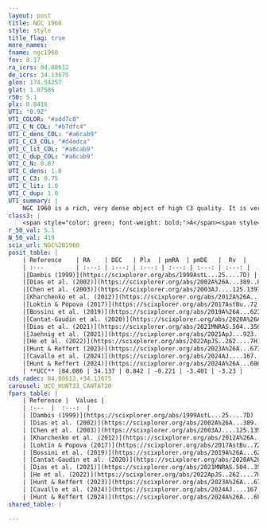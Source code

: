 ```yaml
---
layout: post
title: NGC 1960
style: style
title_flag: true
more_names: 
fname: ngc1960
fov: 0.17
ra_icrs: 84.08612
de_icrs: 34.13675
glon: 174.54257
glat: 1.07586
r50: 5.1
plx: 0.8416
UTI: "0.92"
UTI_COLOR: "#add7c0"
UTI_C_N_COL: "#b7dfc4"
UTI_C_dens_COL: "#a6cab9"
UTI_C_C3_COL: "#d4edca"
UTI_C_lit_COL: "#a6cab9"
UTI_C_dup_COL: "#a6cab9"
UTI_C_N: 0.87
UTI_C_dens: 1.0
UTI_C_C3: 0.75
UTI_C_lit: 1.0
UTI_C_dup: 1.0
UTI_summary: |
    NGC 1960 is a rich, very dense object of high C3 quality. It is very well-studied in the literature.
class3: |
    <span style="color: green; font-weight: bold;">A</span><span style="color: #FFC300; font-weight: bold;">B</span>
r_50_val: 5.1
N_50_val: 419
scix_url: NGC%201960
posit_table: |
    | Reference    | RA    | DEC   | Plx  | pmRA  | pmDE   |  Rv  |
    | :---         | :---: | :---: | :---: | :---: | :---: | :---: |
    |[Dambis (1999)](https://scixplorer.org/abs/1999AstL...25....7D) | 84.075 | 34.14 | -- | -- | -- | -- |
    |[Dias et al. (2002)](https://scixplorer.org/abs/2002A%26A...389..871D) | 84.075 | 34.14 | -- | -0.22 | -5.66 | -17.83 |
    |[Chen et al. (2003)](https://scixplorer.org/abs/2003AJ....125.1397C) | 83.979 | 34.13 | -- | 1.1 | -4.08 | -4.0 |
    |[Kharchenko et al. (2012)](https://scixplorer.org/abs/2012A%26A...543A.156K) | 84.082 | 34.158 | -- | 0.91 | -4.35 | -- |
    |[Loktin & Popova (2017)](https://scixplorer.org/abs/2017AstBu..72..257L) | 84.075 | 34.14 | -- | 0.364 | -1.456 | -1.2 |
    |[Bossini et al. (2019)](https://scixplorer.org/abs/2019A%26A...623A.108B) | 84.084 | 34.135 | -- | -- | -- | -- |
    |[Cantat-Gaudin et al. (2020)](https://scixplorer.org/abs/2020A%26A...640A...1C) | 84.084 | 34.135 | 0.835 | -0.155 | -3.388 | -- |
    |[Dias et al. (2021)](https://scixplorer.org/abs/2021MNRAS.504..356D) | 84.079 | 34.134 | 0.832 | -0.146 | -3.395 | -- |
    |[Jaehnig et al. (2021)](https://scixplorer.org/abs/2021ApJ...923..129J) | 84.089 | 34.137 | 0.868 | -0.162 | -3.372 | -- |
    |[He et al. (2022)](https://scixplorer.org/abs/2022ApJS..262....7H) | 84.085 | 34.134 | 0.845 | -0.219 | -3.406 | -- |
    |[Hunt & Reffert (2023)](https://scixplorer.org/abs/2023A%26A...673A.114H) | 84.085 | 34.134 | 0.843 | -0.218 | -3.414 | -5.135 |
    |[Cavallo et al. (2024)](https://scixplorer.org/abs/2024AJ....167...12C) | 84.086 | 34.134 | 0.844 | -- | -- | -- |
    |[Hunt & Reffert (2024)](https://scixplorer.org/abs/2024A%26A...686A..42H) | 84.085 | 34.134 | 0.843 | -0.218 | -3.414 | -5.135 |
    | **UCC** |84.086 | 34.137 | 0.842 | -0.221 | -3.401 | -3.23 | 
cds_radec: 84.08612,+34.13675
carousel: UCC_HUNT23_CANTAT20
fpars_table: |
    | Reference |  Values |
    | :---  |  :---:  |
    | [Dambis (1999)](https://scixplorer.org/abs/1999AstL...25....7D) | `E_B-V_=0.23, DM0=10.2, log_age_=7.2` |
    | [Dias et al. (2002)](https://scixplorer.org/abs/2002A%26A...389..871D) | `E(B-V)=0.22, Dist=1330.0, Age=7.4` |
    | [Chen et al. (2003)](https://scixplorer.org/abs/2003AJ....125.1397C) | `HDis=1318, Age=0.02` |
    | [Kharchenko et al. (2012)](https://scixplorer.org/abs/2012A%26A...543A.156K) | `e_bv=0.25, distance=1200, log_age=7.565` |
    | [Loktin & Popova (2017)](https://scixplorer.org/abs/2017AstBu..72..257L) | `E(B-V)=0.225, Dmod=10.623, logt=7.443` |
    | [Bossini et al. (2019)](https://scixplorer.org/abs/2019A%26A...623A.108B) | `AV=0.657, Dist=10.256, logA=7.408, Fe/H=0.0` |
    | [Cantat-Gaudin et al. (2020)](https://scixplorer.org/abs/2020A%26A...640A...1C) | `AVNN=0.63, DMNN=10.33, AgeNN=7.45` |
    | [Dias et al. (2021)](https://scixplorer.org/abs/2021MNRAS.504..356D) | `Av=0.929, Dist=1086, logage=7.48, [Fe/H]=-0.03` |
    | [He et al. (2022)](https://scixplorer.org/abs/2022ApJS..262....7H) | `A0=1.0, logAge=7.3` |
    | [Hunt & Reffert (2023)](https://scixplorer.org/abs/2023A%26A...673A.114H) | `AV50=0.794, diffAV50=0.933, MOD50=10.248, logAge50=7.426` |
    | [Cavallo et al. (2024)](https://scixplorer.org/abs/2024AJ....167...12C) | `AV50=0.77, dMod50=10.36, logAge50=7.4, [Fe/H]50=0.03` |
    | [Hunt & Reffert (2024)](https://scixplorer.org/abs/2024A%26A...686A..42H) | `MassJ=1315.95` |
shared_table: |
    
---
```

